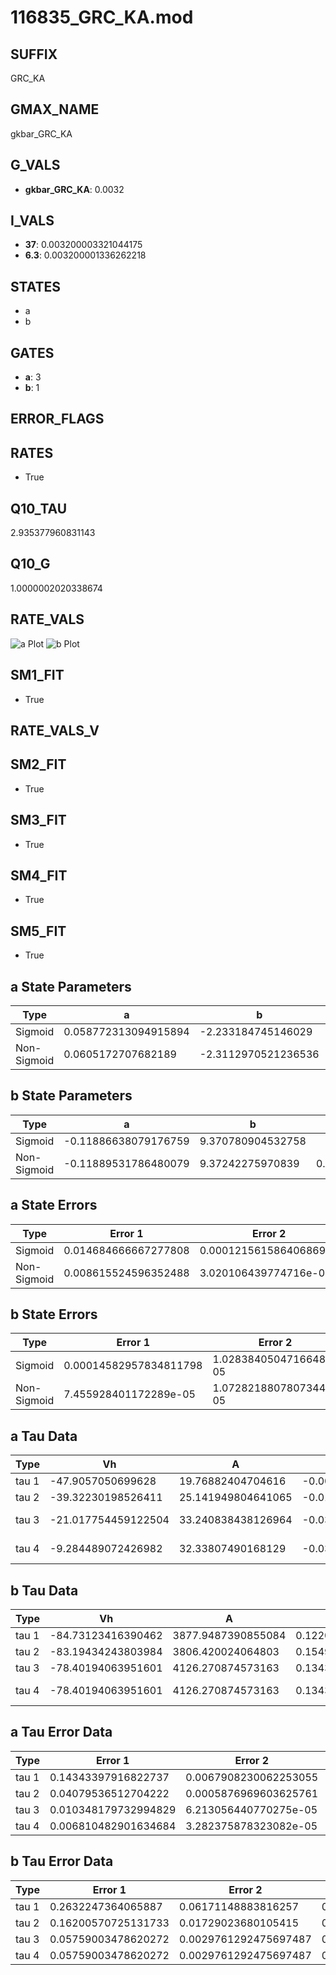 # 116835_GRC_KA.mod

## SUFFIX

GRC_KA

## GMAX_NAME

gkbar_GRC_KA

## G_VALS

- **gkbar_GRC_KA**: 0.0032

## I_VALS

- **37**: 0.003200003321044175
- **6.3**: 0.003200001336262218

## STATES

- a
- b

## GATES

- **a**: 3
- **b**: 1

## ERROR_FLAGS


## RATES

- True

## Q10_TAU

2.935377960831143

## Q10_G

1.0000002020338674

## RATE_VALS

![a Plot](/Users/pbozelos/Dropbox/icg-Chai-Panos/supermodels/output_markdown_files/K/116835_GRC_KA.mod/images/a.png)
![b Plot](/Users/pbozelos/Dropbox/icg-Chai-Panos/supermodels/output_markdown_files/K/116835_GRC_KA.mod/images/b.png)

## SM1_FIT

- True

## RATE_VALS_V

## SM2_FIT

- True

## SM3_FIT

- True

## SM4_FIT

- True

## SM5_FIT

- True

## a State Parameters

| Type | a | b | c | d |
| --- | --- | --- | --- | --- |
| Sigmoid | 0.058772313094915894 | -2.233184745146029 |
| Non-Sigmoid | 0.0605172707682189 | -2.3112970521236536 | 0.9833990146218112 | 0.006261773469967485 |

## b State Parameters

| Type | a | b | c | d |
| --- | --- | --- | --- | --- |
| Sigmoid | -0.11886638079176759 | 9.370780904532758 |
| Non-Sigmoid | -0.11889531786480079 | 9.37242275970839 | 0.9997631786628604 | -8.12436602658229e-06 |

## a State Errors

| Type | Error 1 | Error 2 | Error 3 |
| --- | --- | --- | --- |
| Sigmoid | 0.014684666667277808 | 0.00012156158640686963 | 0.007277632947915643 |
| Non-Sigmoid | 0.008615524596352488 | 3.020106439774716e-05 | 0.004269802446773258 |

## b State Errors

| Type | Error 1 | Error 2 | Error 3 |
| --- | --- | --- | --- |
| Sigmoid | 0.00014582957834811798 | 1.0283840504716648e-05 | 0.00013155244585139685 |
| Non-Sigmoid | 7.455928401172289e-05 | 1.0728218807807344e-05 | 6.725971701883947e-05 |

## a Tau Data

| Type | Vh | A | b1 | b2 | c1 | c2 | d1 | d2 | e1 | e2 |
| --- | --- | --- | --- | --- | --- | --- | --- | --- | --- | --- |
| tau 1 | -47.9057050699628 | 19.76882404704616 | -0.004888357082960654 | -0.07964176200395609 |
| tau 2 | -39.32230198526411 | 25.141949804641065 | -0.015532376047297802 | 7.497768264146859e-05 | -0.07365693114539366 | -0.00035488578511414355 |
| tau 3 | -21.017754459122504 | 33.240838438126964 | -0.03534552142415538 | 0.00040113349271603336 | -1.4766090754281203e-06 | -0.04166392615364766 | 0.00011109898534986114 | 3.6088592273842424e-07 |
| tau 4 | -9.284489072426982 | 32.33807490168129 | -0.03091334855152055 | 0.0004412418102195658 | -1.514960388788257e-06 | 1.1035050643475755e-08 | -0.017514331192313336 | 0.0003798873798414475 | 1.574476445682493e-07 | -1.3354107240335899e-08 |

## b Tau Data

| Type | Vh | A | b1 | b2 | c1 | c2 | d1 | d2 | e1 | e2 |
| --- | --- | --- | --- | --- | --- | --- | --- | --- | --- | --- |
| tau 1 | -84.73123416390462 | 3877.9487390855084 | 0.1220342038153802 | 0.05353957681582231 |
| tau 2 | -83.19434243803984 | 3806.420024064803 | 0.15493957832686045 | 0.003858696901325686 | 0.0653653515260219 | -0.0002900787292612048 |
| tau 3 | -78.40194063951601 | 4126.270874573163 | 0.13435685487055277 | 0.005223565251790852 | 0.00012134682343001687 | 0.100646316302468 | -0.0010656539336181465 | 3.4428647799771164e-06 |
| tau 4 | -78.40194063951601 | 4126.270874573163 | 0.13435685487055277 | 0.005223565251790852 | 0.00012134682343001687 | 0.0 | 0.100646316302468 | -0.0010656539336181465 | 3.4428647799771164e-06 | 0.0 |

## a Tau Error Data

| Type | Error 1 | Error 2 | Error 3 |
| --- | --- | --- | --- |
| tau 1 | 0.14343397916822737 | 0.0067908230062253055 | 0.05991387223126258 |
| tau 2 | 0.04079536512704222 | 0.0005876969603625761 | 0.01704065039555661 |
| tau 3 | 0.010348179732994829 | 6.213056440770275e-05 | 0.004322542830814329 |
| tau 4 | 0.006810482901634684 | 3.282375878323082e-05 | 0.0028448098893161427 |

## b Tau Error Data

| Type | Error 1 | Error 2 | Error 3 |
| --- | --- | --- | --- |
| tau 1 | 0.2632247364065887 | 0.06171148883816257 | 0.1838193117244052 |
| tau 2 | 0.16200570725131733 | 0.01729023680105415 | 0.11313441893380208 |
| tau 3 | 0.05759003478620272 | 0.0029761292475697487 | 0.04021719501404486 |
| tau 4 | 0.05759003478620272 | 0.0029761292475697487 | 0.04021719501404486 |

